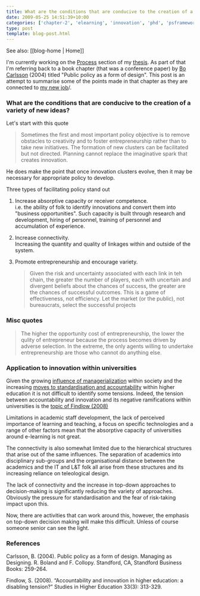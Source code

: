 ```yaml
---
title: What are the conditions that are conducive to the creation of a variety of new ideas?
date: 2009-05-25 14:51:39+10:00
categories: ['chapter-2', 'elearning', 'innovation', 'phd', 'psframework']
type: post
template: blog-post.html
---
```


See also: [[blog-home | Home]]

I'm currently working on the [Process](/blog2/2009/05/25/teleological-and-ateleological-processes/) section of my [thesis](/blog2/research/phd-thesis/). As part of that I'm referring back to a book chapter (that was a conference paper) by [Bo Carlsson](http://weatherhead.case.edu/research/faculty/profile.cfm?id=5252) (2004) titled "Public policy as a form of design". This post is an attempt to summarise some of the points made in that chapter as they are connected to [my new job](/blog2/2009/08/20/elearning-and-innovation-specialist-report-1-4-20-august)/.

### What are the conditions that are conducive to the creation of a variety of new ideas?

Let's start with this quote

> Sometimes the first and most important policy objective is to remove obstacles to creativity and to foster entrepreneurship rather than to take new initiatives. The formation of new clusters can be facilitated but not directed. Planning cannot replace the imaginative spark that creates innovation.

He does make the point that once innovation clusters evolve, then it may be necessary for appropriate policy to develop.

Three types of facilitating policy stand out

1. Increase absorptive capacity or receiver competence.  
    i.e. the ability of folk to identify innovations and convert them into "business opportunities". Such capacity is built through research and development, hiring of personnel, training of personnel and accumulation of experience.
2. Increase connectivity.  
    Increasing the quantity and quality of linkages within and outside of the system.
3. Promote entrepreneurship and encourage variety.
    
    > Given the risk and uncertainty associated with each link in teh chain, the greater the number of players, each with uncertain and divergent beliefs about the chances of success, the greater are the chances of successful outcomes. This is a game of effectiveness, not efficiency. Let the market (or the public), not bureaucrats, select the successful projects
    

### Misc quotes

> The higher the opportunity cost of entrepreneurship, the lower the qulity of entrepreneur because the process becomes driven by adverse selection. In the extreme, the only agents willing to undertake entrepreneurship are those who cannot do anything else.

### Application to innovation within universities

Given the growing [influence of managerialization](/blog2/2009/05/08/society-an-aspect-of-place-impacting-on-e-learning/) within society and the increasing [moves to standardisation and accountability](/blog2/2009/05/08/sector-another-part-of-place/) within higher education it is not difficult to identify some tensions. Indeed, the tension between accountability and innovation and its negative ramifications within universities is the [topic of Findlow (2008)](/blog2/2009/03/18/blame-the-teacher-and-its-negative-impact-on-learning-and-e-learning/)

Limitations in academic staff development, the lack of perceived importance of learning and teaching, a focus on specific technologies and a range of other factors mean that the absorptive capacity of universities around e-learning is not great.

The connectivity is also somewhat limited due to the hierarchical structures that arise out of the same influences. The separation of academics into disciplinary sub-groups and the organisational distance between the academics and the IT and L&T folk all arise from these structures and its increasing reliance on teleological design.

The lack of connectivity and the increase in top-down approaches to decision-making is significantly reducing the variety of approaches. Obviously the pressure for standardisation and the fear of risk-taking impact upon this.

Now, there are activities that can work around this, however, the emphasis on top-down decision making will make this difficult. Unless of course someone senior can see the light.

### References

Carlsson, B. (2004). Public policy as a form of design. Managing as Designing. R. Boland and F. Collopy. Standford, CA, Standford Business Books: 259-264.

Findlow, S. (2008). “Accountability and innovation in higher education: a disabling tension?” Studies in Higher Education 33(3): 313-329.
